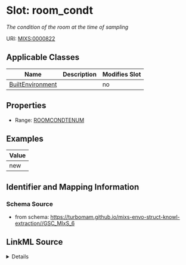 # Slot: room_condt


_The condition of the room at the time of sampling_



URI: [MIXS:0000822](https://w3id.org/mixs/0000822)



<!-- no inheritance hierarchy -->




## Applicable Classes

| Name | Description | Modifies Slot |
| --- | --- | --- |
[BuiltEnvironment](BuiltEnvironment.md) |  |  no  |







## Properties

* Range: [ROOMCONDTENUM](ROOMCONDTENUM.md)






## Examples

| Value |
| --- |
| new |

## Identifier and Mapping Information







### Schema Source


* from schema: https://turbomam.github.io/mixs-envo-struct-knowl-extraction//GSC_MIxS_6




## LinkML Source

<details>
```yaml
name: room_condt
description: The condition of the room at the time of sampling
title: room condition
notes:
- condition
- room
examples:
- value: new
from_schema: https://turbomam.github.io/mixs-envo-struct-knowl-extraction//GSC_MIxS_6
rank: 1000
slot_uri: MIXS:0000822
multivalued: false
alias: room_condt
domain_of:
- BuiltEnvironment
range: ROOM_CONDT_ENUM
required: false
recommended: false

```
</details>